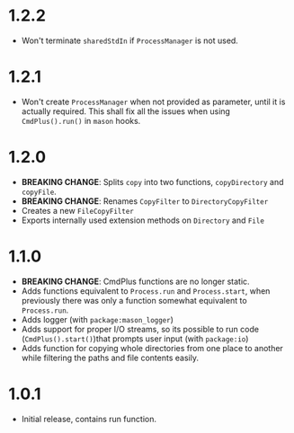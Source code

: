 # 1.2.2
- Won't terminate `sharedStdIn` if `ProcessManager` is not used.

# 1.2.1
- Won't create `ProcessManager` when not provided as parameter, until it is actually required. This shall fix all the issues when using `CmdPlus().run()` in `mason` hooks.

# 1.2.0

- __BREAKING CHANGE__: Splits `copy` into two functions, `copyDirectory` and `copyFile`.
- __BREAKING CHANGE__: Renames `CopyFilter` to `DirectoryCopyFilter`
- Creates a new `FileCopyFilter`
- Exports internally used extension methods on `Directory` and `File`

# 1.1.0 
- __BREAKING CHANGE__: CmdPlus functions are no longer static. 
- Adds functions equivalent to `Process.run` and `Process.start`, when previously there was only a function somewhat equivalent to `Process.run`.
- Adds logger (with `package:mason_logger`)
- Adds support for proper I/O streams, so its possible to run code (`CmdPlus().start()`)that prompts user input (with `package:io`)
- Adds function for copying whole directories from one place to another while filtering the paths and file contents easily.

# 1.0.1

- Initial release, contains run function.
